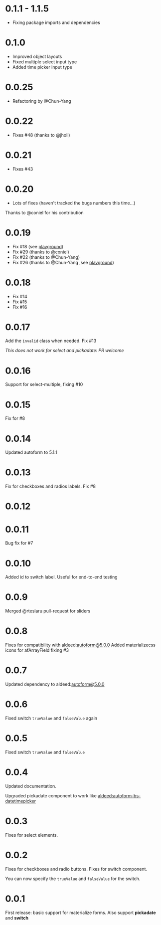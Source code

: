 # 0.1.1 - 1.1.5
 - Fixing package imports and dependencies

# 0.1.0
 - Improved object layouts
 - Fixed multiple select input type
 - Added time picker input type

# 0.0.25
 - Refactoring by @Chun-Yang


# 0.0.22
 - Fixes #48 (thanks to @jholl)

# 0.0.21
 - Fixes #43

# 0.0.20
 - Lots of fixes (haven't tracked the bugs numbers this time...)

Thanks to @coniel for his contribution

# 0.0.19

- Fix #18 (see [playground](http://autoform-materialize-playground.meteor.com/))
- Fix #29 (thanks to @coniel)
- Fix #22 (thanks to @Chun-Yang)
- Fix #26 (thanks to @Chun-Yang  ,see [playground](http://autoform-materialize-playground.meteor.com/))

# 0.0.18

- Fix #14
- Fix #15
- Fix #16

# 0.0.17

Add the `invalid` class when needed. Fix #13

*This does not work for select and pickadate: PR welcome*

# 0.0.16

Support for select-multiple, fixing #10

# 0.0.15

Fix for #8

# 0.0.14

Updated autoform to 5.1.1

# 0.0.13

Fix for checkboxes and radios labels. Fix #8

# 0.0.12
# 0.0.11

Bug fix for #7

# 0.0.10

Added id to switch label. Useful for end-to-end testing

# 0.0.9

Merged @rteslaru pull-request for sliders

# 0.0.8

Fixes for compatibility with aldeed:autoform@5.0.0
Added materializecss icons for afArrayField fixing #3

# 0.0.7

Updated dependency to aldeed:autoform@5.0.0

# 0.0.6

Fixed switch `trueValue` and `falseValue` again

# 0.0.5

Fixed switch `trueValue` and `falseValue`

# 0.0.4

Updated documentation.

Upgraded pickadate component to work like [aldeed:autoform-bs-datetimepicker](https://github.com/aldeed/meteor-autoform-bs-datetimepicker)

# 0.0.3

Fixes for select elements.

# 0.0.2

Fixes for checkboxes and radio buttons.
Fixes for switch component.

You can now specify the `trueValue` and `falseValue` for the switch.

# 0.0.1

First release: basic support for materialize forms. Also support **pickadate** and **switch**

